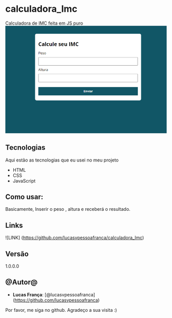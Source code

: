 # calculadora_Imc
Calculadora de IMC feita em JS puro
![Tela inicial ](https://github.com/lucasvpessoafranca/calculadora_Imc/blob/main/telainicial.png)
 
 
 
## Tecnologias
 
Aqui estão as tecnologias que eu usei no meu projeto
 
* HTML
* CSS
* JavaScript
 

## Como usar:
 
Basicamente, Inserir o peso , altura e receberá o resultado.
 

 
 
## Links
 ![LINK] (https://github.com/lucasvpessoafranca/calculadora_Imc)
 
 
## Versão
 
1.0.0.0
 
 
## @Autor@
 
* **Lucas França**: [@lucasvpessoafranca] (https://github.com/lucasvpessoafranca)
 
 
Por favor, me siga no github.
Agradeço a sua visita :)
